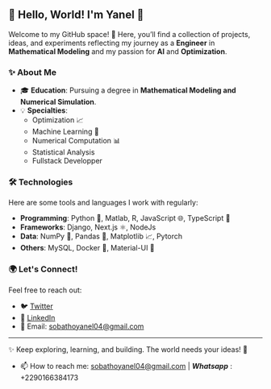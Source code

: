 

<!--
**Yanelaina/Yanelaina** is a ✨ _special_ ✨ repository because its `README.md` (this file) appears on your GitHub profile.

Here are some ideas to get you started:

- 🔭 I’m currently working on ...
- 🌱 I’m currently learning ...
- 👯 I’m looking to collaborate on ...
- 🤔 I’m looking for help with ... 
- 💬 Ask me about ...
- 📫 How to reach me: ...
- 😄 Pronouns: ...
- ⚡ Fun fact: ...
-->

## 👋 Hello, World! I'm Yanel 🌟

Welcome to my GitHub space! 🚀 Here, you’ll find a collection of projects, ideas, and experiments reflecting my journey as a **Engineer** in **Mathematical Modeling** and my passion for **AI** and **Optimization**.  

### ✨ About Me  

- 🎓 **Education**: Pursuing a degree in **Mathematical Modeling and Numerical Simulation**.  
- 💡 **Specialties**:  
  - Optimization 📈  
  - Machine Learning 🤖  
  - Numerical Computation 📊
  - Statistical Analysis
  - Fullstack Developper

### 🛠️ Technologies  

Here are some tools and languages I work with regularly:  

- **Programming**: Python 🐍, Matlab, R, JavaScript 🌐, TypeScript 🚀  
- **Frameworks**: Django, Next.js ⚛️, NodeJs 
- **Data**: NumPy 📐, Pandas 🐼, Matplotlib 📈, Pytorch
- **Others**: MySQL, Docker 🐳, Material-UI 🎨  

### 🌍 Let's Connect!  

Feel free to reach out:  

- 🐦 [Twitter](https://twitter.com/yourusername)  
- 💼 [LinkedIn](www.linkedin.com/in/yanel-aïna-877b18246)  
- 📧 Email: [sobathoyanel04@gmail.com](mailto:sobathoyanel04@gmail.com)  

---

✨ Keep exploring, learning, and building. The world needs your ideas! 🌟  
- 📫 How to reach me: sobathoyanel04@gmail.com |  _**Whatsapp**_ : +2290166384173
